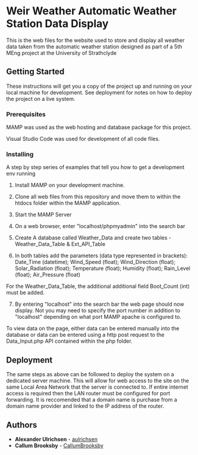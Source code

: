 # Weir Weather Automatic Weather Station Data Display

This is the web files for the website used to store and display all weather data taken from the automatic weather station designed as part of a 5th MEng project at the University of Strathclyde

## Getting Started

These instructions will get you a copy of the project up and running on your local machine for development. See deployment for notes on how to deploy the project on a live system.

### Prerequisites

MAMP was used as the web hosting and database package for this project.

Visual Studio Code was used for development of all code files.


### Installing

A step by step series of examples that tell you how to get a development env running

1) Install MAMP on your development machine. 

2) Clone all web files from this repository and move them to within the htdocs folder within the MAMP application.

3) Start the MAMP Server

4) On a web browser, enter "localhost/phpmyadmin" into the search bar

5) Create A database called Weather_Data and create two tables - Weather_Data_Table & Ext_API_Table

6) In both tables add the parameters (data type represented in brackets): Date_Time (datetime); Wind_Speed (float); Wind_Direction (float); Solar_Radiation (float); Temperature (float); Humidity (float); Rain_Level (float); Air_Pressure (float)

For the Weather_Data_Table, the additional additional field Boot_Count (int) must be added.

7) By entering "localhost" into the search bar the web page should now display. Not you may need to specify the port number in addition to "localhost" depending on what port MAMP apache is configured to.


To view data on the page, either data can be entered manually into the database or data can be entered using a http post request to the Data_Input.php API contained within the php folder.


## Deployment

The same steps as above can be followed to deploy the system on a dedicated server machine. This will allow for web access to the site on the same Local Area Network that the server is connected to. If entire internet access is required then the LAN router must be configured for port forwarding. It is reccomended that a domain name is purchase from a domain name provider and linked to the IP address of the router.


## Authors

* **Alexander Ulrichsen** - [aulrichsen](https://github.com/aulrichsen)
* **Callum Brooksby** - [CallumBrooksby](https://github.com/CallumBrooksby)


